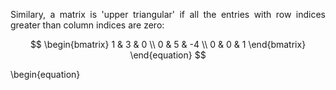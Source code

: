<div style="text-align: justify">
<p>Similary, a matrix is 'upper triangular' if all the entries with row
indices greater than column indices are zero:</p>

$$
  \begin{bmatrix}
  1 & 3 & 0 \\
  0 & 5 & -4 \\
  0 & 0 & 1 
  \end{bmatrix}
\end{equation}
$$

</div>
\begin{equation}

